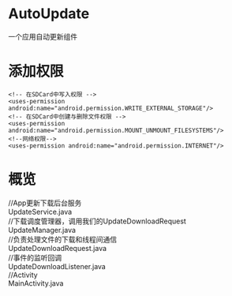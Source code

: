 # AutoUpdate
  一个应用自动更新组件
# 添加权限
    <!-- 在SDCard中写入权限 -->
    <uses-permission android:name="android.permission.WRITE_EXTERNAL_STORAGE"/>
    <!-- 在SDCard中创建与删除文件权限 -->
    <uses-permission android:name="android.permission.MOUNT_UNMOUNT_FILESYSTEMS"/>
    <!--网络权限-->
    <uses-permission android:name="android.permission.INTERNET"/>
# 概览
  //App更新下载后台服务   
  UpdateService.java   
  //下载调度管理器，调用我们的UpdateDownloadRequest    
  UpdateManager.java       
  //负责处理文件的下载和线程间通信       
  UpdateDownloadRequest.java    
  //事件的监听回调    
  UpdateDownloadListener.java   
  //Activity   
  MainActivity.java   
  
